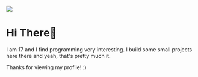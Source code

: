 ![](https://komarev.com/ghpvc/?username=zaid-ahmad)

# Hi There👋 

I am 17 and I find programming very interesting. I build some small projects here there and yeah, that's pretty much it.

Thanks for viewing my profile! :) 
